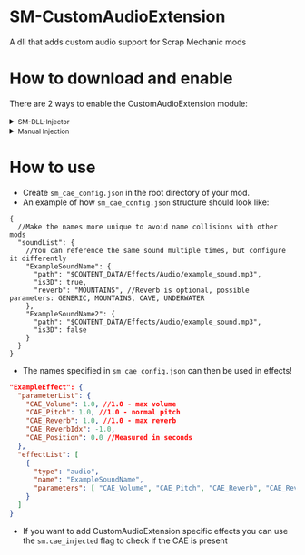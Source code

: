 # SM-CustomAudioExtension
A dll that adds custom audio support for Scrap Mechanic mods

# How to download and enable

There are 2 ways to enable the CustomAudioExtension module:

<details>
<summary><small>SM-DLL-Injector</small></summary>

- Download the latest release of <b>[SM-DLL-Injector](https://github.com/QuestionableM/SM-DLL-Injector/releases/latest)</b> and follow the instructions listed in the <b>[README](https://github.com/QuestionableM/SM-DLL-Injector#readme)</b> file
- Download the latest release of the `CustomAudioExtension.dll` <b>[here](https://github.com/QuestionableM/SM-CustomAudioExtension/releases/latest)</b>
- Move the `CustomAudioExtension.dll` to `Steam/steamapps/common/Scrap Mechanic/Release/DLLModules` directory created by <b>[SM-DLL-Injector](https://github.com/QuestionableM/SM-DLL-Injector/releases/latest)</b> installer
- Launch the game

</details>

<details>
<summary><small>Manual Injection</small></summary>

- Download the latest release of the `CustomAudioExtension.dll` <b>[here](https://github.com/QuestionableM/SM-CustomAudioExtension/releases/latest)</b>
- Launch the game
- Inject `CustomAudioExtension.dll` by using a DLL Injector of your choice
  
</details>

# How to use
- Create `sm_cae_config.json` in the root directory of your mod.
- An example of how `sm_cae_config.json` structure should look like:
```jsonc
{
  //Make the names more unique to avoid name collisions with other mods
  "soundList": {
    //You can reference the same sound multiple times, but configure it differently
    "ExampleSoundName": {
      "path": "$CONTENT_DATA/Effects/Audio/example_sound.mp3",
      "is3D": true,
      "reverb": "MOUNTAINS", //Reverb is optional, possible parameters: GENERIC, MOUNTAINS, CAVE, UNDERWATER
    },
    "ExampleSoundName2": {
      "path": "$CONTENT_DATA/Effects/Audio/example_sound.mp3",
      "is3D": false
    }
  }
}
```
- The names specified in `sm_cae_config.json` can then be used in effects!
```json
"ExampleEffect": {
  "parameterList": {
    "CAE_Volume": 1.0, //1.0 - max volume
    "CAE_Pitch": 1.0, //1.0 - normal pitch
    "CAE_Reverb": 1.0, //1.0 - max reverb
    "CAE_ReverbIdx": -1.0,
    "CAE_Position": 0.0 //Measured in seconds
  },
  "effectList": [
    {
      "type": "audio",
      "name": "ExampleSoundName",
      "parameters": [ "CAE_Volume", "CAE_Pitch", "CAE_Reverb", "CAE_ReverbIdx", "CAE_Position" ]
    }
  ]
}
```
- If you want to add CustomAudioExtension specific effects you can use the `sm.cae_injected` flag to check if the CAE is present

